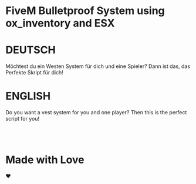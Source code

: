 # FiveM Bulletproof System using ox_inventory and ESX

# **DEUTSCH**
Möchtest du ein Westen System für dich und eine Spieler? Dann ist das, das Perfekte Skript für dich!

# **ENGLISH**
Do you want a vest system for you and one player? Then this is the perfect script for you!

<br>
<br>

# Made with Love
:heart:
